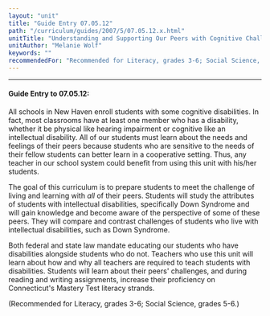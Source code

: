 ```yaml
---
layout: "unit"
title: "Guide Entry 07.05.12"
path: "/curriculum/guides/2007/5/07.05.12.x.html"
unitTitle: "Understanding and Supporting Our Peers with Cognitive Challenges"
unitAuthor: "Melanie Wolf"
keywords: ""
recommendedFor: "Recommended for Literacy, grades 3-6; Social Science, grades 5-6."
---
```

<body>
<hr/>
<h4>
Guide Entry to 07.05.12:
</h4>
<p>
All schools in New Haven enroll students with some cognitive disabilities. In fact, most classrooms have at least one member who has a disability, whether it be physical like hearing impairment or cognitive like an intellectual disability. All of our students must learn about the needs and feelings of their peers because students who are sensitive to the needs of their fellow students can better learn in a cooperative setting. Thus, any teacher in our school system could benefit from using this unit with his/her students.
</p>
<p>
The goal of this curriculum is to prepare students to meet the challenge of living and learning with
<i>
all
</i>
of their peers. Students will study the attributes of students with intellectual disabilities, specifically Down Syndrome and will gain knowledge and become aware of the perspective of some of these peers. They will compare and contrast challenges of students who live with intellectual disabilities, such as Down Syndrome.
</p>
<p>
Both federal and state law mandate educating our students who have disabilities alongside students who do not. Teachers who use this unit will learn about how and why all teachers are required to teach students with disabilities. Students will learn about their peers' challenges, and during reading and writing assignments, increase their proficiency on Connecticut's Mastery Test literacy strands.
</p>
<p>
(Recommended for Literacy, grades 3-6; Social Science, grades 5-6.)
</p>
</body>